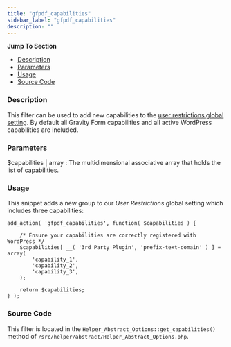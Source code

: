 ```yaml
---
title: "gfpdf_capabilities"
sidebar_label: "gfpdf_capabilities"
description: ""
---
```


**Jump To Section**

* [Description](#description)
* [Parameters](#parameters)
* [Usage](#usage)
* [Source Code](#source-code)

### Description

This filter can be used to add new capabilities to the [user restrictions global setting](user-global-settings.md#user-restriction). By default all Gravity Form capabilities and all active WordPress capabilities are included.

### Parameters

$capabilities | array
:    The multidimensional associative array that holds the list of capabilities.

### Usage

This snippet adds a new group to our *User Restrictions* global setting which includes three capabilities:

```
add_action( 'gfpdf_capabilities', function( $capabilities ) {

	/* Ensure your capabilities are correctly registered with WordPress */
	$capabilities[ __( '3rd Party Plugin', 'prefix-text-domain' ) ] = array(
		'capability_1',
		'capability_2',
		'capability_3',
	);

	return $capabilities;
} );

```

### Source Code

This filter is located in the `Helper_Abstract_Options::get_capabilities()` method of `/src/helper/abstract/Helper_Abstract_Options.php`.